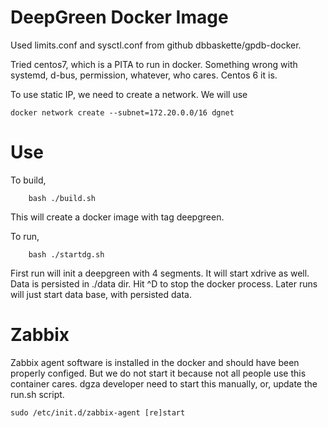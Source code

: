 # DeepGreen Docker Image
Used limits.conf and sysctl.conf from github dbbaskette/gpdb-docker.

Tried centos7, which is a PITA to run in docker.  Something wrong with
systemd, d-bus, permission, whatever, who cares.   Centos 6 it is.

To use static IP, we need to create a network.   We will use
```
docker network create --subnet=172.20.0.0/16 dgnet
```

# Use 
To build, 
```
    bash ./build.sh
```
This will create a docker image with tag deepgreen. 

To run, 
```
    bash ./startdg.sh
```
First run will init a deepgreen with 4 segments.  It will start xdrive as well.
Data is persisted in ./data dir.   Hit ^D to stop the docker process.
Later runs will just start data base, with persisted data.

# Zabbix
Zabbix agent software is installed in the docker and should have been properly
configed.  But we do not start it because not all people use this container
cares.  dgza developer need to start this manually, or, update the run.sh 
script.
```
sudo /etc/init.d/zabbix-agent [re]start
```
